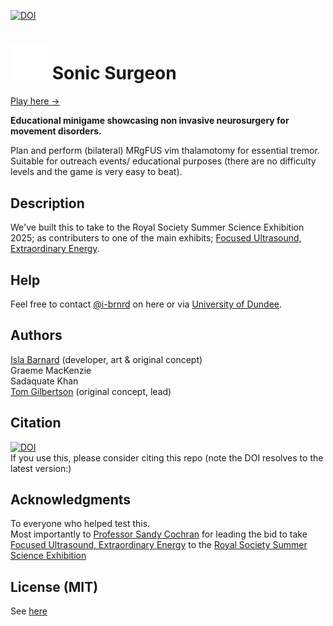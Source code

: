 
[![DOI](https://zenodo.org/badge/DOI/10.5281/zenodo.15585824.svg)](https://doi.org/10.5281/zenodo.15585824)


# <img src="Assets/Resources/Art/LineBrain/gifAttempts/mrgfus-brain-white.gif" alt="Sonic Surgeon animation" width="60"> Sonic Surgeon

[Play here →](https://tom-gilbertsons-lab.github.io/sonic-surgeon/)

**Educational minigame showcasing non invasive neurosurgery for movement disorders.**

Plan and perform (bilateral) MRgFUS vim thalamotomy for essential tremor.\
Suitable for outreach events/ educational purposes (there are no difficulty levels and the game is very easy to beat).

## Description
We've built this to take to the Royal Society Summer Science Exhibition 2025; as contributers to one of the main exhibits;  <a  href="https://doi.org/10.1038/ncomms12327"  target="_blank">Focused Ultrasound, Extraordinary Energy</a>.

## Help
Feel free to contact [@i-brnrd](https://github.com/i-brnrd) on here or via [University of Dundee](https://www.dundee.ac.uk/people/isla-barnard).

## Authors
[Isla Barnard](https://i-brnrd.github.io) (developer, art & original concept)\
Graeme MacKenzie\
Sadaquate Khan\
[Tom Gilbertson](https://tom-gilbertsons-lab.github.io) (original concept, lead)

## Citation
[![DOI](https://zenodo.org/badge/DOI/10.5281/zenodo.15585824.svg)](https://doi.org/10.5281/zenodo.15585824)\
If you use this, please consider citing this repo (note the DOI resolves to the latest version:)


## Acknowledgments
To everyone who helped test this.\
Most importantly to [Professor Sandy Cochran](https://www.gla.ac.uk/schools/engineering/staff/sandycochran/) for leading the bid to take <a  href="https://doi.org/10.1038/ncomms12327"  target="_blank">Focused Ultrasound, Extraordinary Energy</a> to the [Royal Society Summer Science Exhibition](https://royalsociety.org/science-events-and-lectures/summer-science-exhibition/)

## License (MIT)
See [here](/LICENSE)
